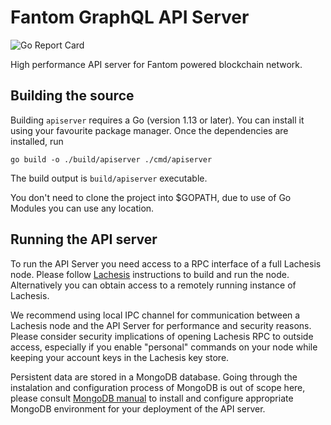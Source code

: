 # Fantom GraphQL API Server
![Go Report Card](https://goreportcard.com/badge/github.com/Fantom-foundation/fantom-api-graphql)

High performance API server for Fantom powered blockchain network.

## Building the source

Building `apiserver` requires a Go (version 1.13 or later). You can install
it using your favourite package manager. Once the dependencies are installed, run

```shell
go build -o ./build/apiserver ./cmd/apiserver
```

The build output is ```build/apiserver``` executable.

You don't need to clone the project into $GOPATH, due to use of Go Modules you can 
use any location.

## Running the API server

To run the API Server you need access to a RPC interface of a full Lachesis node. Please
follow [Lachesis](https://github.com/Fantom-foundation/go-lachesis) instructions to build
and run the node. Alternatively you can obtain access to a remotely running instance
of Lachesis. 

We recommend using local IPC channel for communication between a Lachesis node and the 
API Server for performance and security reasons. Please consider security implications 
of opening Lachesis RPC to outside access, especially if you enable "personal" commands 
on your node while keeping your account keys in the Lachesis key store.

Persistent data are stored in a MongoDB database. Going through the instalation and 
configuration process of MongoDB is out of scope here, please consult 
[MongoDB manual](https://docs.mongodb.com/manual/) to install and configure appropriate 
MongoDB environment for your deployment of the API server.
